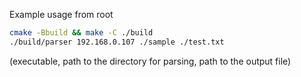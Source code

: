 Example usage from root
```bash
cmake -Bbuild && make -C ./build
./build/parser 192.168.0.107 ./sample ./test.txt
```
(executable, path to the directory for parsing, path to the output file)